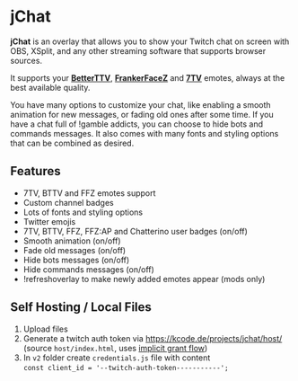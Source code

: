 # jChat

**jChat** is an overlay that allows you to show your Twitch chat on screen with OBS, XSplit, and any other streaming software that supports browser sources.

It supports your [**BetterTTV**](https://betterttv.com/), [**FrankerFaceZ**](https://www.frankerfacez.com/) and [**7TV**](https://7tv.app/) emotes, always at the best available quality.

You have many options to customize your chat, like enabling a smooth animation for new messages, or fading old ones after some time.
If you have a chat full of !gamble addicts, you can choose to hide bots and commands messages.
It also comes with many fonts and styling options that can be combined as desired.

## Features

- 7TV, BTTV and FFZ emotes support
- Custom channel badges
- Lots of fonts and styling options
- Twitter emojis
- 7TV, BTTV, FFZ, FFZ:AP and Chatterino user badges (on/off)
- Smooth animation (on/off)
- Fade old messages (on/off)
- Hide bots messages (on/off)
- Hide commands messages (on/off)
- !refreshoverlay to make newly added emotes appear (mods only)

## Self Hosting / Local Files

1. Upload files
1. Generate a twitch auth token via <https://kcode.de/projects/jchat/host/> (source `host/index.html`, uses [implicit grant flow](https://dev.twitch.tv/docs/authentication/getting-tokens-oauth#implicit-grant-flow))
1. In `v2` folder create `credentials.js` file with content  
   `const client_id = '--twitch-auth-token-----------';`
